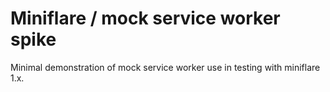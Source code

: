 # Miniflare / mock service worker spike

Minimal demonstration of mock service worker use in testing with miniflare 1.x.
